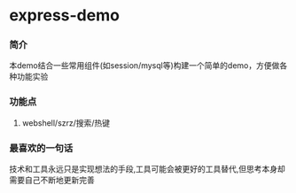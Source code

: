 # express-demo

### 简介

本demo结合一些常用组件(如session/mysql等)构建一个简单的demo，方便做各种功能实验

### 功能点
1. webshell/szrz/搜索/热键

### 最喜欢的一句话
技术和工具永远只是实现想法的手段,工具可能会被更好的工具替代,但思考本身却需要自己不断地更新完善
